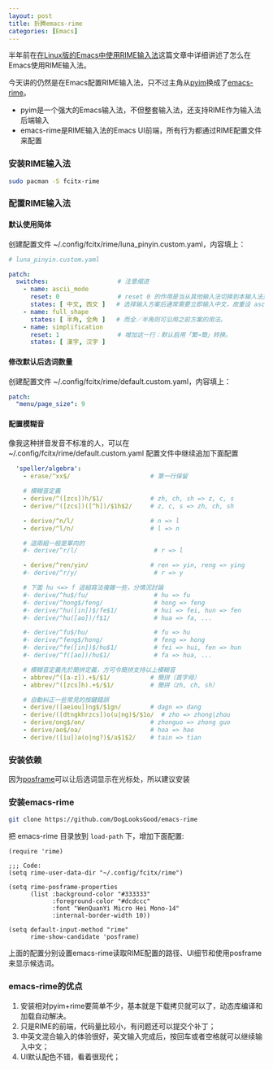 ```yaml
---
layout: post
title: 折腾emacs-rime
categories: [Emacs]
---
```


半年前在[在Linux版的Emacs中使用RIME输入法](https://manateelazycat.github.io/emacs/2019/09/12/make-rime-works-with-linux.html)这篇文章中详细讲述了怎么在Emacs使用RIME输入法。

今天讲的仍然是在Emacs配置RIME输入法，只不过主角从[pyim](https://github.com/tumashu/pyim)换成了[emacs-rime](https://github.com/DogLooksGood/emacs-rime)。

* pyim是一个强大的Emacs输入法，不但整套输入法，还支持RIME作为输入法后端输入
* emacs-rime是RIME输入法的Emacs UI前端，所有行为都通过RIME配置文件来配置

### 安装RIME输入法

```bash
sudo pacman -S fcitx-rime
```

### 配置RIME输入法

#### 默认使用简体

创建配置文件 ~/.config/fcitx/rime/luna_pinyin.custom.yaml，内容填上：

```yaml
# luna_pinyin.custom.yaml

patch:
  switches:                   # 注意缩进
    - name: ascii_mode
      reset: 0                # reset 0 的作用是当从其他输入法切换到本输入法重设为指定状态
      states: [ 中文, 西文 ]   # 选择输入方案后通常需要立即输入中文，故重设 ascii_mode = 0
    - name: full_shape
      states: [ 半角, 全角 ]   # 而全／半角则可沿用之前方案的用法。
    - name: simplification
      reset: 1                # 增加这一行：默认启用「繁→簡」转换。
      states: [ 漢字, 汉字 ]
```

#### 修改默认后选词数量

创建配置文件 ~/.config/fcitx/rime/default.custom.yaml，内容填上：

```yaml
patch:
  "menu/page_size": 9
```

#### 配置模糊音

像我这种拼音发音不标准的人，可以在 ~/.config/fcitx/rime/default.custom.yaml 配置文件中继续追加下面配置

```yaml
  'speller/algebra':
    - erase/^xx$/                      # 第一行保留

    # 模糊音定義
    - derive/^([zcs])h/$1/             # zh, ch, sh => z, c, s
    - derive/^([zcs])([^h])/$1h$2/     # z, c, s => zh, ch, sh

    - derive/^n/l/                     # n => l
    - derive/^l/n/                     # l => n

    # 這兩組一般是單向的
    #- derive/^r/l/                     # r => l

    - derive/^ren/yin/                 # ren => yin, reng => ying
    #- derive/^r/y/                     # r => y

    # 下面 hu <=> f 這組寫法複雜一些，分情況討論
    #- derive/^hu$/fu/                  # hu => fu
    #- derive/^hong$/feng/              # hong => feng
    #- derive/^hu([in])$/fe$1/          # hui => fei, hun => fen
    #- derive/^hu([ao])/f$1/            # hua => fa, ...

    #- derive/^fu$/hu/                  # fu => hu
    #- derive/^feng$/hong/              # feng => hong
    #- derive/^fe([in])$/hu$1/          # fei => hui, fen => hun
    #- derive/^f([ao])/hu$1/            # fa => hua, ...

    # 模糊音定義先於簡拼定義，方可令簡拼支持以上模糊音
    - abbrev/^([a-z]).+$/$1/           # 簡拼（首字母）
    - abbrev/^([zcs]h).+$/$1/          # 簡拼（zh, ch, sh）

    # 自動糾正一些常見的按鍵錯誤
    - derive/([aeiou])ng$/$1gn/        # dagn => dang
    - derive/([dtngkhrzcs])o(u|ng)$/$1o/  # zho => zhong|zhou
    - derive/ong$/on/                  # zhonguo => zhong guo
    - derive/ao$/oa/                   # hoa => hao
    - derive/([iu])a(o|ng?)$/a$1$2/    # tain => tian
```

### 安装依赖

因为[posframe](https://github.com/tumashu/posframe)可以让后选词显示在光标处，所以建议安装

### 安装emacs-rime

```bash
git clone https://github.com/DogLooksGood/emacs-rime
```

把 emacs-rime 目录放到 ```load-path``` 下，增加下面配置:

```elisp
(require 'rime)

;;; Code:
(setq rime-user-data-dir "~/.config/fcitx/rime")

(setq rime-posframe-properties
      (list :background-color "#333333"
            :foreground-color "#dcdccc"
            :font "WenQuanYi Micro Hei Mono-14"
            :internal-border-width 10))

(setq default-input-method "rime"
      rime-show-candidate 'posframe)
```

上面的配置分别设置emacs-rime读取RIME配置的路径、UI细节和使用posframe来显示候选词。

### emacs-rime的优点

1. 安装相对pyim+rime要简单不少，基本就是下载拷贝就可以了，动态库编译和加载自动解决。
2. 只是RIME的前端，代码量比较小，有问题还可以提交个补丁；
3. 中英文混合输入的体验很好，英文输入完成后，按回车或者空格就可以继续输入中文；
4. UI默认配色不错，看着很现代；
